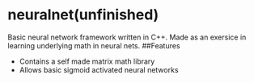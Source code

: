 # neuralnet(unfinished)
Basic neural network framework written in C++. Made as an exersice in learning underlying math in neural nets. 
##Features
* Contains a self made matrix math library
* Allows basic sigmoid activated neural networks
  
